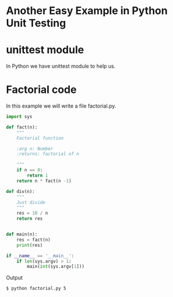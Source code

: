 
# Another Easy Example in Python Unit Testing

# unittest module
In Python we have unittest module to help us.

# Factorial code
In this example we will write a file factorial.py.

```python
import sys

def fact(n):
    """
    Factorial function

    :arg n: Number
    :returns: factorial of n

    """
    if n == 0:
        return 1
    return n * fact(n -1)

def div(n):
    """
    Just divide
    """
    res = 10 / n
    return res


def main(n):
    res = fact(n)
    print(res)

if __name__ == '__main__':
    if len(sys.argv) > 1:
        main(int(sys.argv[1]))
```
Output
```
$ python factorial.py 5
```
